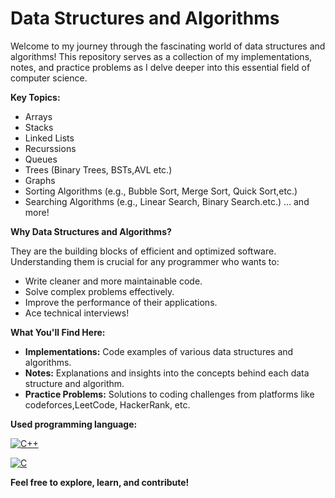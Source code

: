# Data Structures and Algorithms

Welcome to my journey through the fascinating world of data structures and algorithms! This repository serves as a collection of my implementations, notes, and practice problems as I delve deeper into this essential field of computer science.

**Key Topics:**

* Arrays
* Stacks
* Linked Lists
* Recurssions
* Queues
* Trees (Binary Trees, BSTs,AVL etc.)
* Graphs
* Sorting Algorithms (e.g., Bubble Sort, Merge Sort, Quick Sort,etc.)
* Searching Algorithms (e.g., Linear Search, Binary Search.etc.)
 ... and more!


**Why Data Structures and Algorithms?**

They are the building blocks of efficient and optimized software. Understanding them is crucial for any programmer who wants to:

* Write cleaner and more maintainable code.
* Solve complex problems effectively.
* Improve the performance of their applications.
* Ace technical interviews!

**What You'll Find Here:**

* **Implementations:** Code examples of various data structures and algorithms.
* **Notes:** Explanations and insights into the concepts behind each data structure and algorithm.
* **Practice Problems:** Solutions to coding challenges from platforms like codeforces,LeetCode, HackerRank, etc.

**Used programming language:**

[![C++](https://img.shields.io/badge/C%2B%2B-00599C?style=for-the-badge&logo=c%2B%2B&logoColor=white)](https://isocpp.org/)

[![C](https://img.shields.io/badge/C-00599C?style=for-the-badge&logo=c&logoColor=white)](https://en.wikipedia.org/wiki/C_(programming_language))

**Feel free to explore, learn, and contribute!**
  
